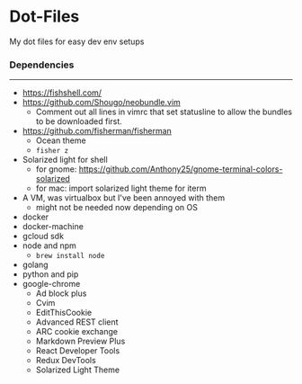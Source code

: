 # Dot-Files
My dot files for easy dev env setups


### Dependencies
---
* https://fishshell.com/
* https://github.com/Shougo/neobundle.vim 
  - Comment out all lines in vimrc that set statusline to allow the bundles to be downloaded first.
* https://github.com/fisherman/fisherman
  - Ocean theme
  - ```fisher z```
* Solarized light for shell
  - for gnome: https://github.com/Anthony25/gnome-terminal-colors-solarized
  - for mac: import solarized light theme for iterm
* A VM, was virtualbox but I've been annoyed with them
  - might not be needed now depending on OS
* docker
* docker-machine
* gcloud sdk
* node and npm
  - ```brew install node```
* golang
* python and pip
* google-chrome
  - Ad block plus
  - Cvim
  - EditThisCookie
  - Advanced REST client
  - ARC cookie exchange
  - Markdown Preview Plus
  - React Developer Tools
  - Redux DevTools
  - Solarized Light Theme
